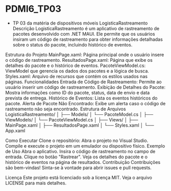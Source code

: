 # PDMI6_TP03
- TP 03 da matéria de dispositivos móveis
LogisticaRastreamento
Descrição
LogisticaRastreamento é um aplicativo de rastreamento de pacotes desenvolvido com .NET MAUI. Ele permite que os usuários insiram um código de rastreamento para obter informações detalhadas sobre o status do pacote, incluindo histórico de eventos.

Estrutura do Projeto
MainPage.xaml: Página principal onde o usuário insere o código de rastreamento.
ResultadosPage.xaml: Página que exibe os detalhes do pacote e o histórico de eventos.
PacoteViewModel.cs: ViewModel que gerencia os dados dos pacotes e a lógica de busca.
Styles.xaml: Arquivo de recursos que contém os estilos usados nas páginas.
Funcionalidades
Entrada de Código de Rastreamento: Permite ao usuário inserir um código de rastreamento.
Exibição de Detalhes do Pacote: Mostra informações como ID do pacote, status, data de envio e data prevista de entrega.
Histórico de Eventos: Lista os eventos históricos do pacote.
Alerta de Pacote Não Encontrado: Exibe um alerta caso o código de rastreamento não seja encontrado.
Estrutura de Arquivos
LogisticaRastreamento/
│
├── Models/
│   └── PacoteModel.cs
│
├── ViewModels/
│   └── PacoteViewModel.cs
│
├── Views/
│   ├── MainPage.xaml
│   ├── ResultadosPage.xaml
│   └── Styles.xaml
│
└── App.xaml

Como Executar
Clone o repositório:
Abra o projeto no Visual Studio.
Compile e execute o projeto em um emulador ou dispositivo físico.
Exemplo de Uso
Abra o aplicativo.
Insira o código de rastreamento no campo de entrada.
Clique no botão "Rastrear".
Veja os detalhes do pacote e o histórico de eventos na página de resultados.
Contribuição
Contribuições são bem-vindas! Sinta-se à vontade para abrir issues e pull requests.

Licença
Este projeto está licenciado sob a licença MIT. Veja o arquivo LICENSE para mais detalhes.

